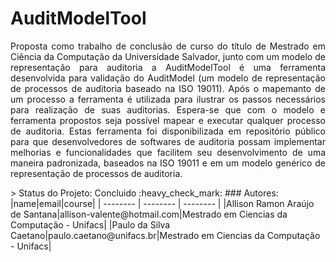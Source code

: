 # AuditModelTool
<p align="justify"> Proposta como trabalho de conclusão de curso do título de Mestrado em Ciência da Computação da Universidade Salvador, junto com um modelo de representação 
para auditoria a AuditModelTool é uma ferramenta desenvolvida para validação do AuditModel (um modelo de representação de processos de auditoria baseado na ISO 19011). Após o 
mapemanto de um processo a ferramenta é utilizada para ilustrar os passos necessários para realização de suas auditorias. Espera-se que com o modelo e ferramenta propostos seja 
possível mapear e executar qualquer processo de auditoria. Estas ferramenta foi disponibilizada em repositório público para que desenvolvedores de softwares de auditoria possam implementar melhorias e funcionalidades  
que facilitem seu desenvolvimento de uma maneira padronizada, baseados na ISO 19011 e em um modelo genérico de representação de processos de auditoria.</p>
> Status do Projeto: Concluido :heavy_check_mark:
### Autores: 
|name|email|course|
| -------- | -------- | -------- |
|Allison Ramon Araújo de Santana|allison-valente@hotmail.com|Mestrado em Ciencias da Computação - Unifacs|
|Paulo da Silva Caetano|paulo.caetano@unifacs.br|Mestrado em Ciencias da Computação - Unifacs|
